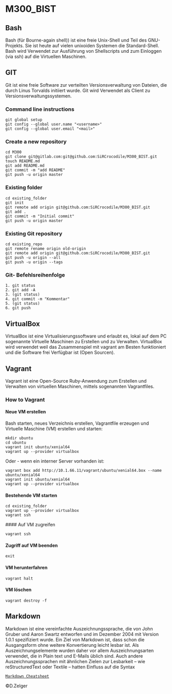 # M300_BIST

## Bash
Bash (für Bourne-again shell)) ist eine freie Unix-Shell und Teil des GNU-Projekts. Sie ist heute auf vielen unixoiden Systemen die Standard-Shell.
Bash wird Verwendet zur Ausführung von Shellscripts und zum Einloggen (via ssh) auf die Virtuellen Maschinen.

## GIT
Git ist eine freie Software zur verteilten Versionsverwaltung von Dateien, die durch Linus Torvalds initiiert wurde.
Git wird Verwendet als Client zu Versionsverwaltungssystemen.

### Command line instructions
``` shell
git global setup
git config --global user.name "<username>"
git config --global user.email "<mail>"
```

### Create a new repository
```shell
cd M300
git clone git@gitlab.com:git@github.com:SiRCrocodile/M300_BIST.git
touch README.md
git add README.md
git commit -m "add README"
git push -u origin master
```

### Existing folder
```shell
cd existing_folder
git init
git remote add origin git@github.com:SiRCrocodile/M300_BIST.git
git add .
git commit -m "Initial commit"
git push -u origin master
```

### Existing Git repository
```shell
cd existing_repo
git remote rename origin old-origin
git remote add origin git@github.com:SiRCrocodile/M300_BIST.git
git push -u origin --all
git push -u origin --tags
```
### Git- Befehlsreihenfolge
```shell
1. git status
2. git add -A
3. (git status)
4. git commit -m "Kommentar"
5. (git status)
6. git push
```

## VirtualBox 
VirtualBox ist eine Virtualisierungssoftware und erlaubt es, lokal auf dem PC sogenannte Virtuelle Maschinen zu Erstellen und zu Verwalten.
VirtualBox wird verwendet weil das Zusammenspiel mit vagrant am Besten funktioniert und die Software frei Verfügbar ist (Open Sourcen).

## Vagrant 
Vagrant ist eine Open-Source Ruby-Anwendung zum Erstellen und Verwalten von virtuellen Maschinen, mittels sogenannten Vagrantfiles.

### How to Vagrant

#### Neue VM erstellen 
Bash starten, neues Verzeichnis erstellen, Vagrantfile erzeugen und Virtuelle Maschine (VM) erstellen und starten:
```shell
mkdir ubuntu
cd ubuntu
vagrant init ubuntu/xenial64
vagrant up --provider virtualbox
```

Oder - wenn ein interner Server vorhanden ist:

```shell
vagrant box add http://10.1.66.11/vagrant/ubuntu/xenial64.box --name ubuntu/xenial64
vagrant init ubuntu/xenial64
vagrant up --provider virtualbox
```

#### Bestehende VM starten
```shell
cd existing_folder
vagrant up --provider virtualbox
vagrant ssh
```

#### Auf VM zugreifen
```shell
vagrant ssh
```

#### Zugriff auf VM beenden
```shell
exit
```
#### VM herunterfahren 
```shell
vagrant halt
```

#### VM löschen
```shell
vagrant destroy -f
```


## Markdown
Markdown ist eine vereinfachte Auszeichnungssprache, die von John Gruber und Aaron Swartz entworfen und im Dezember 2004 mit Version 1.0.1 spezifiziert wurde. Ein Ziel von Markdown ist, dass schon die Ausgangsform ohne weitere Konvertierung leicht lesbar ist. Als Auszeichnungselemente wurden daher vor allem Auszeichnungsarten verwendet, die in Plain text und E-Mails üblich sind. Auch andere Auszeichnungssprachen mit ähnlichen Zielen zur Lesbarkeit – wie reStructuredText oder Textile – hatten Einfluss auf die Syntax

[`Markdown Cheatsheet`](https://github.com/adam-p/markdown-here/wiki/Markdown-Cheatsheet#lists)


©D.Zelger
